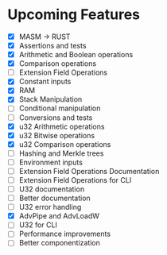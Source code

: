 # Upcoming Features

- [x] MASM -> RUST
- [x] Assertions and tests
- [x] Arithmetic and Boolean operations
- [x] Comparison operations
- [ ] Extension Field Operations
- [x] Constant inputs
- [x] RAM
- [x] Stack Manipulation
- [ ] Conditional manipulation
- [ ] Conversions and tests
- [x] u32 Arithmetic operations
- [x] u32 Bitwise operations
- [x] u32 Comparison operations
- [ ] Hashing and Merkle trees
- [ ] Environment inputs
- [ ] Extension Field Operations Documentation
- [ ] Extension Field Operations for CLI
- [ ] U32 documentation
- [ ] Better documentation
- [ ] U32 error handling
- [x] AdvPipe and AdvLoadW
- [ ] U32 for CLI
- [ ] Performance improvements
- [ ] Better componentization
